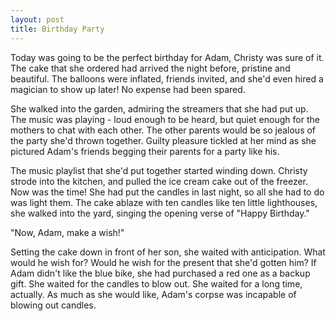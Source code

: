 ```yaml
---
layout: post
title: Birthday Party
---
```


Today was going to be the perfect birthday for Adam, Christy was sure of it. The cake that she ordered had arrived the night before, pristine and beautiful. The balloons were inflated, friends invited, and she'd even hired a magician to show up later! No expense had been spared.
 
She walked into the garden, admiring the streamers that she had put up. The music was playing - loud enough to be heard, but quiet enough for the mothers to chat with each other. The other parents would be so jealous of the party she'd thrown together. Guilty pleasure tickled at her mind as she pictured Adam's friends begging their parents for a party like his.
 
The music playlist that she'd put together started winding down. Christy strode into the kitchen, and pulled the ice cream cake out of the freezer. Now was the time! She had put the candles in last night, so all she had to do was light them. The cake ablaze with ten candles like ten little lighthouses, she walked into the yard, singing the opening verse of "Happy Birthday."
 
 "Now, Adam, make a wish!"
 
Setting the cake down in front of her son, she waited with anticipation. What would he wish for? Would he wish for the present that she'd gotten him? If Adam didn't like the blue bike, she had purchased a red one as a backup gift. She waited for the candles to blow out. She waited for a long time, actually. As much as she would like, Adam's corpse was incapable of blowing out candles.
